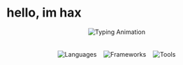 # hello, im hax

<div align="center">
  <img src="https://readme-typing-svg.demolab.com?font=Fira+Code&weight=600&size=26&duration=4000&pause=1000&color=00FF00&center=true&vCenter=true&width=500&lines=Full-Stack+Developer;Cybersecurity+Enthusiast" alt="Typing Animation" />

<div style="display: flex; flex-wrap: wrap; justify-content: center; gap: 16px; margin: 2.5em 0;">
  <img src="https://skillicons.dev/icons?i=python,java,ts,js,html,css,react" alt="Languages" />
  <img src="https://skillicons.dev/icons?i=nodejs,express,flask,tailwind,mongodb" alt="Frameworks" />
  <img src="https://skillicons.dev/icons?i=vscode,sublime,vim,neovim,linux,bash,git" alt="Tools" />
</div>

</div>


 
